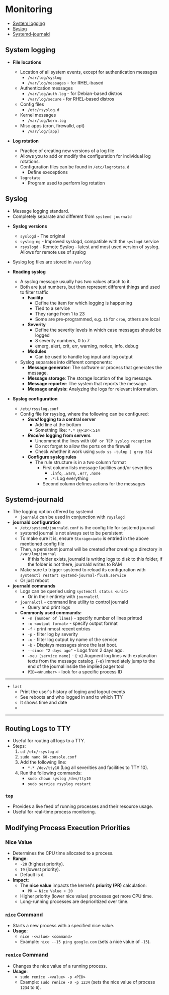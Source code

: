 # Monitoring
- [System logging](#system-logging)
- [Syslog](#syslog)
- [Systemd-journald](#systemd-journald)

## System logging
* **File locations**
  - Location of all system events, except for authentication messages
    * `/var/log/syslog`
    * `/var/log/messages` - for RHEL-based
  * Authentication messages
    * `/var/log/auth.log` - for Debian-based distros
    * `/var/log/secure`   - for RHEL-based distros
  - Config files
    *  `/etc/rsyslog.d`
  * Kernel messages
    * `/var/log/kern.log`
  * Misc apps (cron, firewalld, apt)
    * `/var/log/[app]`


* **Log rotation**
  * Practice of creating new versions of a log file
  * Allows you to add or modify the configuration for individual log rotations.
  * Configuration files can be found in `/etc/logrotate.d`
    * Define execeptions
  * `logrotate`
    * Program used to perform log rotation


## Syslog 
- Message logging standard.
- Completely separate and different from `systemd journald` 
* **Syslog versions**
  - `syslogd` - The original 
  - `syslog-ng` - Improved syslogd, compatible with the `syslogd` service
  - `rsyslogd` - Remote Syslog - latest and most used version of syslog. Allows for remote use of syslog
* Syslog log files are stored in `/var/log`

* **Reading syslog**
  * A syslog message usually has two values attach to it. 
  * Both are just numbers, but then represent different things and used to filter traffic
    * **Facility**
      * Define the item for which logging is happening
      * Tied to a service
      * They range from 1 to 23 
      * Some are pre-programmed, e.g. `15` for `cron`, others are local 
    * **Severity** 
      - Define the severity levels in which case messages should be logged
      - 8 severity numbers, 0 to 7
      - emerg, alert, crit, err, warning, notice, info, debug
    * **Modules**
      * Can be used to handle log input and log output
  - Syslog separates into different components:
    - **Message generator**: The software or process that generates the message.
    - **Message storage**: The storage location of the log message.
    - **Message reporter**: The system that reports the message.
    - **Message analysis**: Analyzing the logs for relevant information.

* **Syslog configuration**
  * `/etc/rsyslog.conf`
  * Config file for rsyslog, where the following can be configured:
    * ***Send* logging to a central server**
      * Add line at the bottom 
      * Something like: `*.* @@<IP>:514`
    * ***Receive* logging from servers**
      * Uncomment the lines with `UDP or TCP syslog reception`
      * Do not forget to allow the ports on the firewall
      * Check whether it  work using `sudo ss -tulnp | grep 514` 
    * **Configure syslog rules**
      * The rule structure is in a two column format
        * First column lists message facilities and/or severities
          - `.info`, `.warn`, `.err`, `.none`
          - `.*`: Log everything
        * Second column defines actions for the messages 



## Systemd-journald
* The logging option offered by systemd
  * `journald` can be used in conjunction with `rsyslogd`
* **journald configuration**
  * `/etc/systemd/journald.conf` is the config file for systemd journal
  * systemd journal is not always set to be persistent
  * To make sure it is, ensure `Storage=auto` is entried in the above mentioned config file
  * Then, a persistent journal will be created after creating a directory in `/var/log/journal`
    * If this folder exists, journald is writing logs to disk to this folder, if the folder is not there, journald writes to RAM
  * Make sure to trigger systemd to reload its configuration with `systemctl restart systemd-journal-flush.service`
  * Or just reboot
* **journald commands**
  * Logs can be queried using `systemctl status <unit>`
    * Or in their entirety with `journalctl`
  * `journalctl` - command line utility to control journald
    * Query and print logs 
  * **Commonly used commands:**
    * `-n {number of lines}` - specify number of lines printed
    * `-o <output format>` - specify output format
    * `-f` - print nmost recent entries
    * `-p` - filter log by severity
    * `-u` - filter log output by name of the service
    * `-b` - Displays messages since the last boot.
    * `--since "2 days ago"` - Logs from 2 days ago.
    * `-xeu [service name]` - {-x} Augment log lines with explanation texts from the message catalog. {-e} Immediately jump to the end of the journal inside the implied pager tool
    * `PID=<#number>` - look for a specific process ID



---

* `last`
  * Print the user's history of loging and logout events
  * See reboots and who logged in and to which TTY  
  * It shows time and date  
  * 


---

## Routing Logs to TTY
- Useful for routing all logs to a TTY.
- Steps:
  1. `cd /etc/rsyslog.d`
  2. `sudo nano 60-console.conf`
  3. Add the following line:
     - `*.* /dev/tty10` (Log all severities and facilities to TTY 10).
  4. Run the following commands:
     - `sudo chown syslog /dev/tty10`
     - `sudo service rsyslog restart`









### `top`
- Provides a live feed of running processes and their resource usage.
- Useful for real-time process monitoring.


## Modifying Process Execution Priorities

### Nice Value
- Determines the CPU time allocated to a process.
- **Range**:
  - `-20` (highest priority).
  - `19` (lowest priority).
  - Default is `0`.
- **Impact**:
  - The **nice value** impacts the kernel's **priority (PR)** calculation:
    - `PR = Nice Value + 20`
  - Higher priority (lower nice value) processes get more CPU time.
  - Long-running processes are deprioritized over time.

### `nice` Command
- Starts a new process with a specified nice value.
- **Usage**:
  - `nice -<value> <command>`
  - Example: `nice --15 ping google.com` (sets a nice value of `-15`).

### `renice` Command
- Changes the nice value of a running process.
- **Usage**:
  - `sudo renice -<value> -p <PID>`
  - Example: `sudo renice -0 -p 1234` (sets the nice value of process `1234` to `0`).
